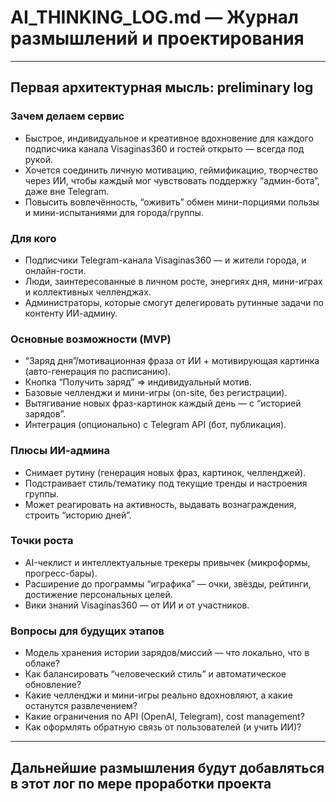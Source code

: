 # AI_THINKING_LOG.md — Журнал размышлений и проектирования

---

## Первая архитектурная мысль: preliminary log

### Зачем делаем сервис

- Быстрое, индивидуальное и креативное вдохновение для каждого подписчика канала Visaginas360 и гостей открыто — всегда под рукой.
- Хочется соединить личную мотивацию, геймификацию, творчество через ИИ, чтобы каждый мог чувствовать поддержку “админ-бота”, даже вне Telegram.
- Повысить вовлечённость, “оживить” обмен мини-порциями пользы и мини-испытаниями для города/группы.

### Для кого

- Подписчики Telegram-канала Visaginas360 — и жители города, и онлайн-гости.
- Люди, заинтересованные в личном росте, энергиях дня, мини-играх и коллективных челленджах.
- Администраторы, которые смогут делегировать рутинные задачи по контенту ИИ-админу.

### Основные возможности (MVP)

- “Заряд дня”/мотивационная фраза от ИИ + мотивирующая картинка (авто-генерация по расписанию).
- Кнопка “Получить заряд” => индивидуальный мотив.
- Базовые челленджи и мини-игры (on-site, без регистрации).
- Вытягивание новых фраз-картинок каждый день — с “историей зарядов”.
- Интеграция (опционально) с Telegram API (бот, публикация).

### Плюсы ИИ-админа

- Снимает рутину (генерация новых фраз, картинок, челленджей).
- Подстраивает стиль/тематику под текущие тренды и настроения группы.
- Может реагировать на активность, выдавать вознаграждения, строить “историю дней”.

### Точки роста

- AI-чеклист и интеллектуальные трекеры привычек (микроформы, прогресс-бары).
- Расширение до программы “играфика” — очки, звёзды, рейтинги, достижение персональных целей.
- Вики знаний Visaginas360 — от ИИ и от участников.

### Вопросы для будущих этапов

- Модель хранения истории зарядов/миссий — что локально, что в облаке?
- Как балансировать “человеческий стиль” и автоматическое обновление?
- Какие челленджи и мини-игры реально вдохновляют, а какие останутся развлечением?
- Какие ограничения по API (OpenAI, Telegram), cost management?
- Как оформлять обратную связь от пользователей (и учить ИИ)?

---

## Дальнейшие размышления будут добавляться в этот лог по мере проработки проекта

